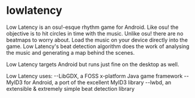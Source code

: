 lowlatency
==========

Low Latency is an osu!-esque rhythm game for Android. Like osu! the objective is to hit circles in time with the music.
Unlike osu! there are no beatmaps to worry about. Load the music on your device directly into the game. Low Latency's beat
detection algorithm does the work of analysing the music and generating a map behind the scenes.

Low Latency targets Android but runs just fine on the desktop as well.

Low Latency uses:
--LibGDX, a FOSS x-platform Java game framework
--MyID3 for Android, a port of the excellent MyID3 library
--lwbd, an extensible & extremely simple beat detection library
